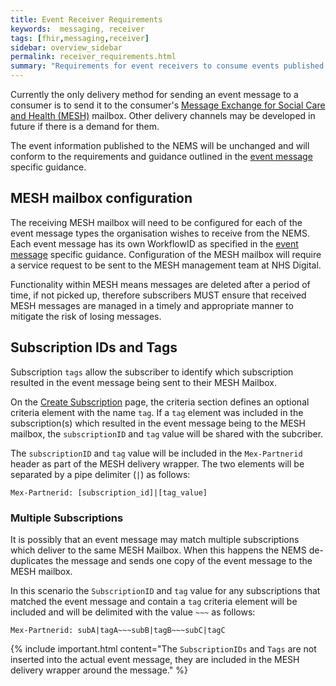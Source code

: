 ```yaml
---
title: Event Receiver Requirements
keywords:  messaging, receiver
tags: [fhir,messaging,receiver]
sidebar: overview_sidebar
permalink: receiver_requirements.html
summary: "Requirements for event receivers to consume events published by the NEMS"
---
```


Currently the only delivery method for sending an event message to a consumer is to send it to the consumer's [Message Exchange for Social Care and Health (MESH)](https://digital.nhs.uk/message-exchange-social-care-health) mailbox. Other delivery channels may be developed in future if there is a demand for them.

The event information published to the NEMS will be unchanged and will conform to the requirements and guidance outlined in the [event message](overview_supported_events.html) specific guidance.


## MESH mailbox configuration ##

The receiving MESH mailbox will need to be configured for each of the event message types the organisation wishes to receive from the NEMS. Each event message has its own WorkflowID as specified in the [event message](overview_supported_events.html) specific guidance. Configuration of the MESH mailbox will require a service request to be sent to the MESH management team at NHS Digital.

Functionality within MESH means messages are deleted after a period of time, if not picked up, therefore subscribers MUST ensure that received MESH messages are managed in a timely and appropriate manner to mitigate the risk of losing messages.


## Subscription IDs and Tags ##

Subscription `tags` allow the subscriber to identify which subscription resulted in the event message being sent to their MESH Mailbox.

On the [Create Subscription](explore_create_subscription.html) page, the criteria section defines an optional criteria element with the name `tag`. If a `tag` element was included in the subscription(s) which resulted in the event message being to the MESH mailbox, the `subscriptionID` and `tag` value will be shared with the subcriber.

The `subscriptionID` and `tag` value will be included in the `Mex-Partnerid` header as part of the MESH delivery wrapper. The two elements will be separated by a pipe delimiter (`|`) as follows:

```http
Mex-Partnerid: [subscription_id]|[tag_value]
```

### Multiple Subscriptions ###

It is possibly that an event message may match multiple subscriptions which deliver to the same MESH Mailbox. When this happens the NEMS de-duplicates the message and sends one copy of the event message to the MESH mailbox.

In this scenario the `SubscriptionID` and `tag` value for any subscriptions that matched the event message and contain a `tag` criteria element will be included and will be delimited with the value `~~~` as follows:

```http
Mex-Partnerid: subA|tagA~~~subB|tagB~~~subC|tagC
```

{% include important.html content="The `SubscriptionIDs` and `Tags` are not inserted into the actual event message, they are included in the MESH delivery wrapper around the message." %}
